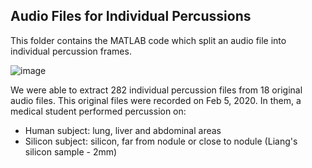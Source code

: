 ## Audio Files for Individual Percussions
This folder contains the MATLAB code which split an audio file into individual percussion frames.

![image](https://drive.google.com/uc?export=view&id=1kbqajwcX1_uHAgBAgrE05hKwF3NEMQqD)

We were able to extract 282 individual percussion files from 18 original audio files. This original files were recorded on Feb 5, 2020. In them, a medical student performed percussion on:
- Human subject: lung, liver and abdominal areas
- Silicon subject: silicon, far from nodule or close to nodule (Liang's silicon sample - 2mm)
